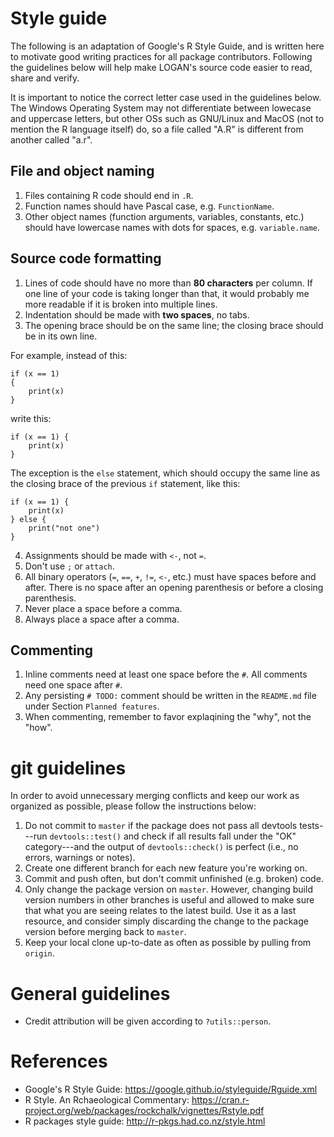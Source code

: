# Style guide

The following is an adaptation of Google's R Style Guide, and is written here to motivate good writing practices for all package contributors. Following the guidelines below will help make LOGAN's source code easier to read, share and verify.

It is important to notice the correct letter case used in the guidelines below. The Windows Operating System may not differentiate between lowecase and uppercase letters, but other OSs such as GNU/Linux and MacOS (not to mention the R language itself) do, so a file called "A.R" is different from another called "a.r".

## File and object naming 

1. Files containing R code should end in `.R`.
2. Function names should have Pascal case, e.g. `FunctionName`.
3. Other object names (function arguments, variables, constants, etc.) should have lowercase names with dots for spaces, e.g. `variable.name`.

## Source code formatting

1. Lines of code should have no more than **80 characters** per column. If one line of your code is taking longer than that, it would probably me more readable if it is broken into multiple lines.
2. Indentation should be made with **two spaces**, no tabs.
3. The opening brace should be on the same line; the closing brace should be in its own line.

For example, instead of this:

```{r}
if (x == 1)
{
    print(x)
}
```

write this:

```{r}
if (x == 1) {
    print(x)
}
```

The exception is the `else` statement, which should occupy the same line as the closing brace of the previous `if` statement, like this:

```{r}
if (x == 1) {
    print(x)
} else {
    print("not one")       
}
```

4. Assignments should be made with `<-`, not `=`.
5. Don't use `;` or `attach`.
6. All binary operators (`=`, `==`, `+`, `!=`, `<-`, etc.) must have spaces before and after. There is no space after an opening parenthesis or before a closing parenthesis.
7. Never place a space before a comma.
8. Always place a space after a comma.

## Commenting
1. Inline comments need at least one space before the `#`. All comments need one space after `#`.
2. Any persisting `# TODO:` comment should be written in the `README.md` file under Section `Planned features`.
3. When commenting, remember to favor explaqining the "why", not the "how".

# git guidelines

In order to avoid unnecessary merging conflicts and keep our work as organized as possible, please follow the instructions below:

1. Do not commit to `master` if the package does not pass all devtools tests---run `devtools::test()` and check if all results fall under the "OK" category---and the output of `devtools::check()` is perfect (i.e., no errors, warnings or notes).
2. Create one different branch for each new feature you're working on.
3. Commit and push often, but don't commit unfinished (e.g. broken) code.
4. Only change the package version on `master`. However, changing build version numbers in other branches is useful and allowed to make sure that what you are seeing relates to the latest build. Use it as a last resource, and consider simply discarding the change to the package version before merging back to `master`.
5. Keep your local clone up-to-date as often as possible by pulling from `origin`.

# General guidelines

- Credit attribution will be given according to `?utils::person`.

# References
- Google's R Style Guide: https://google.github.io/styleguide/Rguide.xml
- R Style. An Rchaeological Commentary: https://cran.r-project.org/web/packages/rockchalk/vignettes/Rstyle.pdf
- R packages style guide: http://r-pkgs.had.co.nz/style.html

